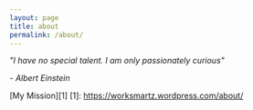 ```yaml
---
layout: page
title: about
permalink: /about/
---
```


<p><i>"I have no special talent. I am only passionately curious"</i></p>
<p><i>- Albert Einstein</i></p>

[My Mission][1]
[1]: https://worksmartz.wordpress.com/about/

